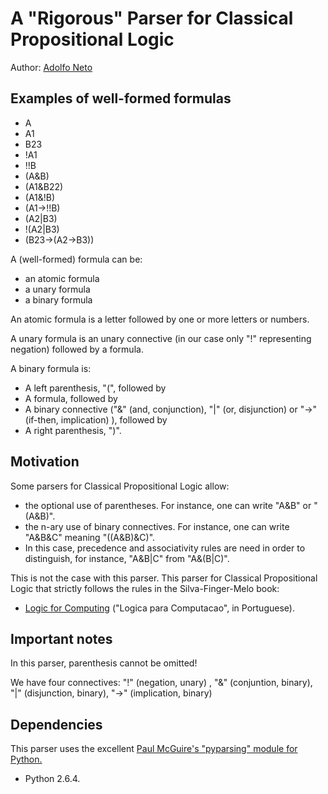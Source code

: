 A "Rigorous" Parser for Classical Propositional Logic
=====================================================

Author: [Adolfo Neto](http://twitter.com/adolfont)


Examples of well-formed formulas
-----------------------------------------------

* A
* A1
* B23
* !A1
* !!B
* (A&B)
* (A1&B22)
* (A1&!B)
* (A1->!!B)
* (A2|B3)
* !(A2|B3)
* (B23->(A2->B3))


A (well-formed) formula can be:
* an atomic formula
* a unary formula
* a binary formula

An atomic formula is a letter followed by one or more letters or numbers.

A unary formula is an unary connective (in our case only "!" representing negation) followed by a formula.

A binary formula is:
* A left parenthesis, "(", followed by
* A formula, followed by
* A binary connective ("&" (and, conjunction), "|" (or, disjunction) or "->" (if-then, implication) ), followed by
* A right parenthesis, ")".


Motivation
----------

Some parsers for Classical Propositional Logic allow:

* the optional use of parentheses. For instance, one can write "A&B" or "(A&B)".
* the n-ary use of binary connectives. For instance, one can write "A&B&C" meaning "((A&B)&C)".
 * In this case, precedence and associativity rules are need in order to distinguish, for instance, "A&B|C" from "A&(B|C)".

This is not the case with this parser. This parser for Classical Propositional Logic that strictly follows the rules in the Silva-Finger-Melo book: 

* [Logic for Computing](http://bit.ly/fqbyF4) ("Logica para Computacao", in Portuguese).


Important notes
---------------

In this parser, parenthesis cannot be omitted!

We have four connectives: "!" (negation, unary) , "&" (conjuntion, binary), "|" (disjunction, binary),  "->" (implication, binary)


Dependencies
------------

This parser uses the excellent [Paul McGuire's "pyparsing" module for Python.](http://pyparsing.wikispaces.com/)

* Python 2.6.4.




